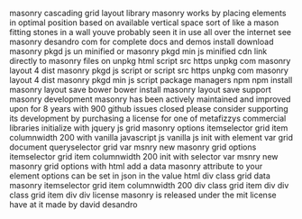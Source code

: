 masonry cascading grid layout library masonry works by placing elements in optimal position based on available vertical space sort of like a mason fitting stones in a wall youve probably seen it in use all over the internet see masonry desandro com for complete docs and demos install download masonry pkgd js un minified or masonry pkgd min js minified cdn link directly to masonry files on unpkg html script src https unpkg com masonry layout 4 dist masonry pkgd js script or script src https unpkg com masonry layout 4 dist masonry pkgd min js script package managers npm npm install masonry layout save bower bower install masonry layout save support masonry development masonry has been actively maintained and improved upon for 8 years with 900 github issues closed please consider supporting its development by purchasing a license for one of metafizzys commercial libraries initialize with jquery js grid masonry options itemselector grid item columnwidth 200 with vanilla javascript js vanilla js init with element var grid document queryselector grid var msnry new masonry grid options itemselector grid item columnwidth 200 init with selector var msnry new masonry grid options with html add a data masonry attribute to your element options can be set in json in the value html div class grid data masonry itemselector grid item columnwidth 200 div class grid item div div class grid item div div license masonry is released under the mit license have at it made by david desandro